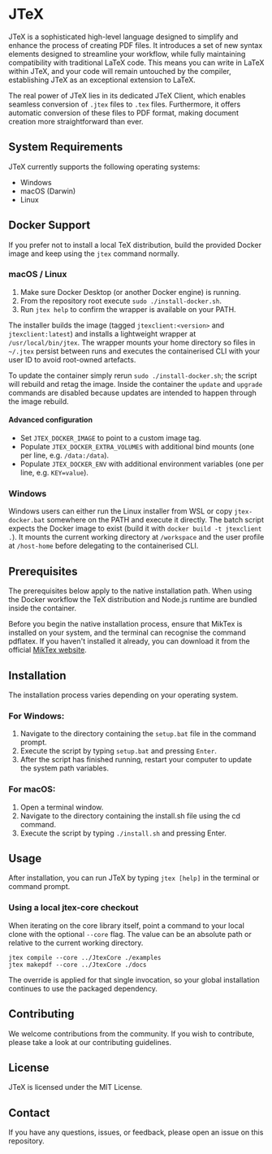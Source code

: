 # JTeX

JTeX is a sophisticated high-level language designed to simplify and enhance the process of creating PDF files. It introduces a set of new syntax elements designed to streamline your workflow, while fully maintaining compatibility with traditional LaTeX code. This means you can write in LaTeX within JTeX, and your code will remain untouched by the compiler, establishing JTeX as an exceptional extension to LaTeX.

The real power of JTeX lies in its dedicated JTeX Client, which enables seamless conversion of `.jtex` files to `.tex` files. Furthermore, it offers automatic conversion of these files to PDF format, making document creation more straightforward than ever.

## System Requirements

JTeX currently supports the following operating systems:

- Windows
- macOS (Darwin)
- Linux

## Docker Support

If you prefer not to install a local TeX distribution, build the provided Docker image and keep using the `jtex` command normally.

### macOS / Linux

1. Make sure Docker Desktop (or another Docker engine) is running.
2. From the repository root execute `sudo ./install-docker.sh`.
3. Run `jtex help` to confirm the wrapper is available on your PATH.

The installer builds the image (tagged `jtexclient:<version>` and `jtexclient:latest`) and installs a lightweight wrapper at `/usr/local/bin/jtex`. The wrapper mounts your home directory so files in `~/.jtex` persist between runs and executes the containerised CLI with your user ID to avoid root-owned artefacts.

To update the container simply rerun `sudo ./install-docker.sh`; the script will rebuild and retag the image. Inside the container the `update` and `upgrade` commands are disabled because updates are intended to happen through the image rebuild.

#### Advanced configuration

- Set `JTEX_DOCKER_IMAGE` to point to a custom image tag.
- Populate `JTEX_DOCKER_EXTRA_VOLUMES` with additional bind mounts (one per line, e.g. `/data:/data`).
- Populate `JTEX_DOCKER_ENV` with additional environment variables (one per line, e.g. `KEY=value`).

### Windows

Windows users can either run the Linux installer from WSL or copy `jtex-docker.bat` somewhere on the PATH and execute it directly. The batch script expects the Docker image to exist (build it with `docker build -t jtexclient .`). It mounts the current working directory at `/workspace` and the user profile at `/host-home` before delegating to the containerised CLI.

## Prerequisites

The prerequisites below apply to the native installation path. When using the Docker workflow the TeX distribution and Node.js runtime are bundled inside the container.

Before you begin the native installation process, ensure that MikTex is installed on your system, and the terminal can recognise the command pdflatex. If you haven't installed it already, you can download it from the official [MikTex website](https://miktex.org/download).

## Installation

The installation process varies depending on your operating system.

### For Windows:
1. Navigate to the directory containing the `setup.bat` file in the command prompt.
2. Execute the script by typing `setup.bat` and pressing `Enter`.
3. After the script has finished running, restart your computer to update the system path variables.

### For macOS:
1. Open a terminal window.
2. Navigate to the directory containing the install.sh file using the cd command.
3. Execute the script by typing `./install.sh` and pressing Enter.

## Usage

After installation, you can run JTeX by typing `jtex [help]` in the terminal or command prompt.

### Using a local jtex-core checkout

When iterating on the core library itself, point a command to your local clone with the optional `--core` flag. The value can be an absolute path or relative to the current working directory.

```
jtex compile --core ../JtexCore ./examples
jtex makepdf --core ../JtexCore ./docs
```

The override is applied for that single invocation, so your global installation continues to use the packaged dependency.

## Contributing

We welcome contributions from the community. If you wish to contribute, please take a look at our contributing guidelines.

## License

JTeX is licensed under the MIT License.

## Contact

If you have any questions, issues, or feedback, please open an issue on this repository.
